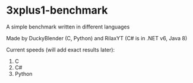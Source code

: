 # 3xplus1-benchmark
A simple benchmark written in different languages

Made by DuckyBlender (C, Python) and RilaxYT 
(C# is in .NET v6, Java 8)

Current speeds (will add exact results later):
1. C
2. C#
3. Python
